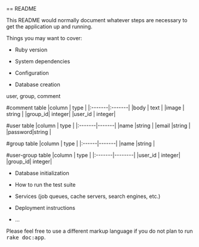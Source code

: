 == README

This README would normally document whatever steps are necessary to get the
application up and running.

Things you may want to cover:

* Ruby version

* System dependencies

* Configuration

* Database creation

user, group, comment

#comment table
|column  | type   |
|:-------|:-------|
|body    | text   |
|image   | string |
|group_id| integer|
|user_id | integer|

#user table
|column  | type  |
|:-------|-------|
|name    |string |
|email   |string |
|password|string |

#group table
|column | type  |
|:------|-------|
|name   |string |

#user-group table
|column  | type   |
|:-------|--------|
|user_id | integer|
|group_id| integer|
* Database initialization

* How to run the test suite

* Services (job queues, cache servers, search engines, etc.)

* Deployment instructions

* ...


Please feel free to use a different markup language if you do not plan to run
<tt>rake doc:app</tt>.

